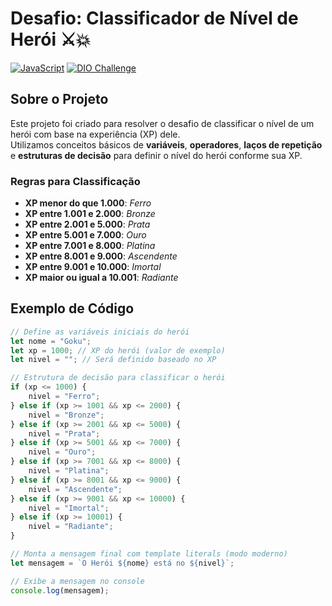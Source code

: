 # Desafio: Classificador de Nível de Herói ⚔️💥

[![JavaScript](https://img.shields.io/badge/JavaScript-ES6-yellow)](https://developer.mozilla.org/pt-BR/docs/Web/JavaScript)
[![DIO Challenge](https://img.shields.io/badge/DIO-Challenge-4c1)](https://dio.me)

## Sobre o Projeto

Este projeto foi criado para resolver o desafio de classificar o nível de um herói com base na experiência (XP) dele.  
Utilizamos conceitos básicos de **variáveis**, **operadores**, **laços de repetição** e **estruturas de decisão** para definir o nível do herói conforme sua XP.

### Regras para Classificação

- **XP menor do que 1.000**: *Ferro*
- **XP entre 1.001 e 2.000**: *Bronze*
- **XP entre 2.001 e 5.000**: *Prata*
- **XP entre 5.001 e 7.000**: *Ouro*
- **XP entre 7.001 e 8.000**: *Platina*
- **XP entre 8.001 e 9.000**: *Ascendente*
- **XP entre 9.001 e 10.000**: *Imortal*
- **XP maior ou igual a 10.001**: *Radiante*

## Exemplo de Código

```javascript
// Define as variáveis iniciais do herói
let nome = "Goku";
let xp = 1000; // XP do herói (valor de exemplo)
let nivel = ""; // Será definido baseado no XP

// Estrutura de decisão para classificar o herói
if (xp <= 1000) {
    nivel = "Ferro";
} else if (xp >= 1001 && xp <= 2000) {
    nivel = "Bronze";
} else if (xp >= 2001 && xp <= 5000) {
    nivel = "Prata";
} else if (xp >= 5001 && xp <= 7000) {
    nivel = "Ouro";
} else if (xp >= 7001 && xp <= 8000) {
    nivel = "Platina";
} else if (xp >= 8001 && xp <= 9000) {
    nivel = "Ascendente";
} else if (xp >= 9001 && xp <= 10000) {
    nivel = "Imortal";
} else if (xp >= 10001) {
    nivel = "Radiante";
}

// Monta a mensagem final com template literals (modo moderno)
let mensagem = `O Herói ${nome} está no ${nivel}`;

// Exibe a mensagem no console
console.log(mensagem);
